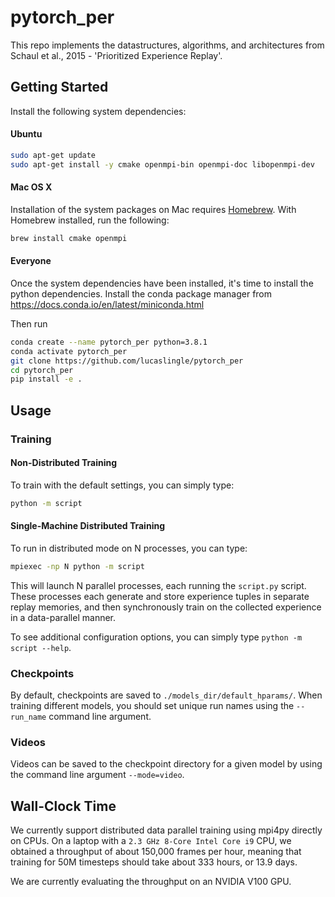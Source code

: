 # pytorch_per
This repo implements the datastructures, algorithms, and architectures from Schaul et al., 2015 - 'Prioritized Experience Replay'.

## Getting Started

Install the following system dependencies:
#### Ubuntu     
```bash
sudo apt-get update
sudo apt-get install -y cmake openmpi-bin openmpi-doc libopenmpi-dev
```

#### Mac OS X
Installation of the system packages on Mac requires [Homebrew](https://brew.sh). With Homebrew installed, run the following:
```bash
brew install cmake openmpi
```

#### Everyone
Once the system dependencies have been installed, it's time to install the python dependencies. 
Install the conda package manager from https://docs.conda.io/en/latest/miniconda.html

Then run
```bash
conda create --name pytorch_per python=3.8.1
conda activate pytorch_per
git clone https://github.com/lucaslingle/pytorch_per
cd pytorch_per
pip install -e .
```

## Usage

### Training

#### Non-Distributed Training
To train with the default settings, you can simply type:
```bash
python -m script
```

#### Single-Machine Distributed Training
To run in distributed mode on N processes, you can type:
```bash
mpiexec -np N python -m script
```
This will launch N parallel processes, each running the ```script.py``` script. These processes each generate and store experience tuples in separate replay memories, and then synchronously train on the collected experience in a data-parallel manner. 

To see additional configuration options, you can simply type ```python -m script --help```. 

### Checkpoints
By default, checkpoints are saved to ```./models_dir/default_hparams/```. 
When training different models, you should set unique run names using the 
```--run_name``` command line argument.

### Videos
Videos can be saved to the checkpoint directory for a given model by using the command line argument ```--mode=video```.

## Wall-Clock Time
We currently support distributed data parallel training using mpi4py directly on CPUs. On a laptop with a ```2.3 GHz 8-Core Intel Core i9``` CPU, we obtained a throughput of about 150,000 frames per hour, meaning that training for 50M timesteps should take about 333 hours, or 13.9 days.

We are currently evaluating the throughput on an NVIDIA V100 GPU. 
